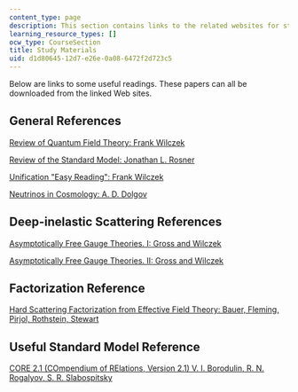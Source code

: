 ```yaml
---
content_type: page
description: This section contains links to the related websites for study materials.
learning_resource_types: []
ocw_type: CourseSection
title: Study Materials
uid: d1d80645-12d7-e26e-0a08-6472f2d723c5
---
```


Below are links to some useful readings. These papers can all be downloaded from the linked Web sites.

General References
------------------

[Review of Quantum Field Theory: Frank Wilczek](http://de.arxiv.org/abs/hep-th/9803075)

[Review of the Standard Model: Jonathan L. Rosner](http://de.arxiv.org/abs/hep-ph/0108195)

[Unification "Easy Reading": Frank Wilczek](http://de.arxiv.org/abs/hep-ph/0101187)

[Neutrinos in Cosmology: A. D. Dolgov](http://de.arxiv.org/abs/hep-ph/0202122)

Deep-inelastic Scattering References
------------------------------------

[Asymptotically Free Gauge Theories. I: Gross and Wilczek](http://prd.aps.org/abstract/PRD/v8/i10/p3633_1)

[Asymptotically Free Gauge Theories. II: Gross and Wilczek](http://prd.aps.org/abstract/PRD/v9/i4/p980_1)

Factorization Reference
-----------------------

[Hard Scattering Factorization from Effective Field Theory: Bauer, Fleming, Pirjol, Rothstein, Stewart](http://de.arxiv.org/abs/hep-ph/0201180)

Useful Standard Model Reference
-------------------------------

[CORE 2.1 (COmpendium of RElations, Version 2.1) V. I. Borodulin, R. N. Rogalyov, S. R. Slabospitsky](http://de.arxiv.org/abs/hep-ph/9507456)
